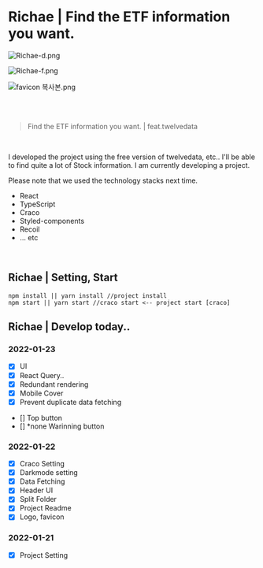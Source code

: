 # Richae | Find the ETF information you want.

![Richae-d.png](https://s3.us-west-2.amazonaws.com/secure.notion-static.com/9b5e2c30-7cfb-40f1-b74d-b9f7e3d73a75/Richae-d.png?X-Amz-Algorithm=AWS4-HMAC-SHA256&X-Amz-Content-Sha256=UNSIGNED-PAYLOAD&X-Amz-Credential=AKIAT73L2G45EIPT3X45%2F20230121%2Fus-west-2%2Fs3%2Faws4_request&X-Amz-Date=20230121T213510Z&X-Amz-Expires=86400&X-Amz-Signature=904f6c777a86fa96db6882a28737aca831d2aa1048ff5c4fa6f4812b964ec457&X-Amz-SignedHeaders=host&response-content-disposition=filename%3D%22Richae-d.png%22&x-id=GetObject)

![Richae-f.png](https://s3.us-west-2.amazonaws.com/secure.notion-static.com/1e78cf30-8205-4b83-88da-df7a15db38cd/Richae-f.png?X-Amz-Algorithm=AWS4-HMAC-SHA256&X-Amz-Content-Sha256=UNSIGNED-PAYLOAD&X-Amz-Credential=AKIAT73L2G45EIPT3X45%2F20230121%2Fus-west-2%2Fs3%2Faws4_request&X-Amz-Date=20230121T213546Z&X-Amz-Expires=86400&X-Amz-Signature=1460ebca118a626b91809db97e8b0dc69a68a63699db3ec3689435976ec5bffa&X-Amz-SignedHeaders=host&response-content-disposition=filename%3D%22Richae-f.png%22&x-id=GetObject)

![favicon 복사본.png](https://s3.us-west-2.amazonaws.com/secure.notion-static.com/4c14cd13-3073-4b1b-9010-a6f630e59a73/favicon_%E1%84%87%E1%85%A9%E1%86%A8%E1%84%89%E1%85%A1%E1%84%87%E1%85%A9%E1%86%AB.png?X-Amz-Algorithm=AWS4-HMAC-SHA256&X-Amz-Content-Sha256=UNSIGNED-PAYLOAD&X-Amz-Credential=AKIAT73L2G45EIPT3X45%2F20230121%2Fus-west-2%2Fs3%2Faws4_request&X-Amz-Date=20230121T212857Z&X-Amz-Expires=86400&X-Amz-Signature=199ad39f221223f1b45e81ddef65b7b2dde2f2057d1b976532b4e077097c1cc4&X-Amz-SignedHeaders=host&response-content-disposition=filename%3D%22favicon%2520%25E1%2584%2587%25E1%2585%25A9%25E1%2586%25A8%25E1%2584%2589%25E1%2585%25A1%25E1%2584%2587%25E1%2585%25A9%25E1%2586%25AB.png%22&x-id=GetObject)

<br>
<br>

> Find the ETF information you want. | feat.twelvedata

<br>

I developed the project using the free version of twelvedata, etc..
I'll be able to find quite a lot of Stock information.
I am currently developing a project.

Please note that we used the technology stacks next time.

- React
- TypeScript
- Craco
- Styled-components
- Recoil
- ... etc

<br>

## Richae | Setting, Start

```
npm install || yarn install //project install
npm start || yarn start //craco start <-- project start [craco]
```

## Richae | Develop today..

### 2022-01-23

- [x] UI
- [x] React Query..
- [x] Redundant rendering
- [x] Mobile Cover
- [x] Prevent duplicate data fetching
- [] Top button
- [] \*none Warinning button

### 2022-01-22

- [x] Craco Setting
- [x] Darkmode setting
- [x] Data Fetching
- [x] Header UI
- [x] Split Folder
- [x] Project Readme
- [x] Logo, favicon

### 2022-01-21

- [x] Project Setting
